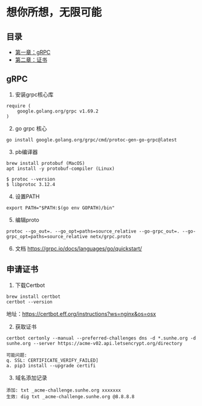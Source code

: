 # 想你所想，无限可能

## 目录
- [第一章：gRPC](#gRPC)
- [第二章：证书](#申请证书)

## gRPC
1. 安装grpc核心库
```
require (
    google.golang.org/grpc v1.69.2
)

```
2. go grpc 核心
```
go install google.golang.org/grpc/cmd/protoc-gen-go-grpc@latest

```
3. pb编译器
```
brew install protobuf (MacOS)
apt install -y protobuf-compiler (Linux)

$ protoc --version
$ libprotoc 3.12.4
```
4. 设置PATH
```
export PATH="$PATH:$(go env GOPATH)/bin"
```
5. 编辑proto
```
protoc --go_out=. --go_opt=paths=source_relative --go-grpc_out=. --go-grpc_opt=paths=source_relative netx/grpc.proto
```
6. 文档
https://grpc.io/docs/languages/go/quickstart/


## 申请证书
1. 下载Certbot
```
brew install certbot
certbot --version
```
地址：https://certbot.eff.org/instructions?ws=nginx&os=osx

2. 获取证书
```
certbot certonly --manual --preferred-challenges dns -d *.sunhe.org -d sunhe.org --server https://acme-v02.api.letsencrypt.org/directory     

可能问题:
q. SSL: CERTIFICATE_VERIFY_FAILED]
a. pip3 install --upgrade certifi
```
3. 域名添加记录
```
添加: txt _acme-challenge.sunhe.org xxxxxxx
生效: dig txt _acme-challenge.sunhe.org @8.8.8.8
```
